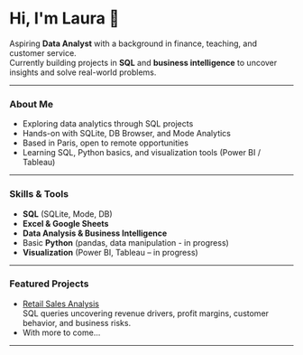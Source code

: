 # Hi, I'm Laura 👋  

Aspiring **Data Analyst** with a background in finance, teaching, and customer service.  
Currently building projects in **SQL** and **business intelligence** to uncover insights and solve real-world problems.  

---

### About Me
- Exploring data analytics through SQL projects  
- Hands-on with SQLite, DB Browser, and Mode Analytics  
- Based in Paris, open to remote opportunities  
- Learning SQL, Python basics, and visualization tools (Power BI / Tableau)  

---

### Skills & Tools
- **SQL** (SQLite, Mode, DB)  
- **Excel & Google Sheets**  
- **Data Analysis & Business Intelligence**  
- Basic **Python** (pandas, data manipulation - in progress)  
- **Visualization** (Power BI, Tableau – in progress)  

---

### Featured Projects
- [Retail Sales Analysis](https://github.com/lauracusumano/retail-sales-analysis)  
  SQL queries uncovering revenue drivers, profit margins, customer behavior, and business risks.  
- With more to come...
---


